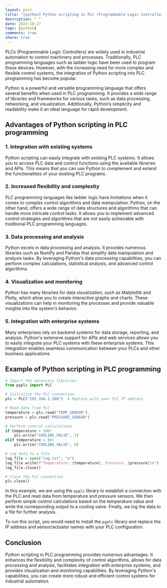 ```yaml
---
layout: post
title: "[python] Python scripting in PLC (Programmable Logic Controller) programming"
description: " "
date: 2023-10-27
tags: [python]
comments: true
share: true
---
```


PLCs (Programmable Logic Controllers) are widely used in industrial automation to control machinery and processes. Traditionally, PLC programming languages such as ladder logic have been used to program these devices. However, with the increasing need for more complex and flexible control systems, the integration of Python scripting into PLC programming has become popular.

Python is a powerful and versatile programming language that offers several benefits when used in PLC programming. It provides a wide range of libraries and frameworks for various tasks, such as data processing, networking, and visualization. Additionally, Python’s simplicity and readability make it an ideal language for rapid development.

## Advantages of Python scripting in PLC programming

### 1. Integration with existing systems
Python scripting can easily integrate with existing PLC systems. It allows you to access PLC data and control functions using the available libraries and APIs. This means that you can use Python to complement and extend the functionalities of your existing PLC programs.

### 2. Increased flexibility and complexity
PLC programming languages like ladder logic have limitations when it comes to complex control algorithms and data manipulation. Python, on the other hand, offers a wide range of data structures and algorithms that can handle more intricate control tasks. It allows you to implement advanced control strategies and algorithms that are not easily achievable with traditional PLC programming languages.

### 3. Data processing and analysis
Python excels in data processing and analysis. It provides numerous libraries such as NumPy and Pandas that simplify data manipulation and analysis tasks. By leveraging Python's data processing capabilities, you can perform complex calculations, statistical analysis, and advanced control algorithms.

### 4. Visualization and monitoring
Python has many libraries for data visualization, such as Matplotlib and Plotly, which allow you to create interactive graphs and charts. These visualizations can help in monitoring the processes and provide valuable insights into the system's behavior.

### 5. Integration with enterprise systems
Many enterprises rely on backend systems for data storage, reporting, and analysis. Python's extensive support for APIs and web services allows you to easily integrate your PLC systems with these enterprise systems. This integration enables seamless communication between your PLCs and other business applications.

## Example of Python scripting in PLC programming

```python
# Import the necessary libraries
from pyplc import PLC

# Initialize the PLC connection
plc = PLC("192.168.1.100")  # Replace with your PLC IP address

# Read data from PLC
temperature = plc.read("TEMP_SENSOR")
pressure = plc.read("PRESSURE_SENSOR")

# Perform control calculations
if temperature > 100:
    plc.write("COOLING_VALVE", 1)
elif temperature < 80:
    plc.write("COOLING_VALVE", 0)

# Log data to a file
log_file = open("log.txt", "a")
log_file.write(f"Temperature: {temperature}, Pressure: {pressure}\n")
log_file.close()

# Close the PLC connection
plc.close()
```

In this example, we are using the `pyplc` library to establish a connection with the PLC and read data from temperature and pressure sensors. We then perform simple control calculations based on the temperature value and write the corresponding output to a cooling valve. Finally, we log the data to a file for further analysis.

To run this script, you would need to install the `pyplc` library and replace the IP address and sensor/actuator names with your PLC configuration.

## Conclusion

Python scripting in PLC programming provides numerous advantages. It enhances the flexibility and complexity of control algorithms, allows for data processing and analysis, facilitates integration with enterprise systems, and provides visualization and monitoring capabilities. By leveraging Python's capabilities, you can create more robust and efficient control systems for industrial automation.